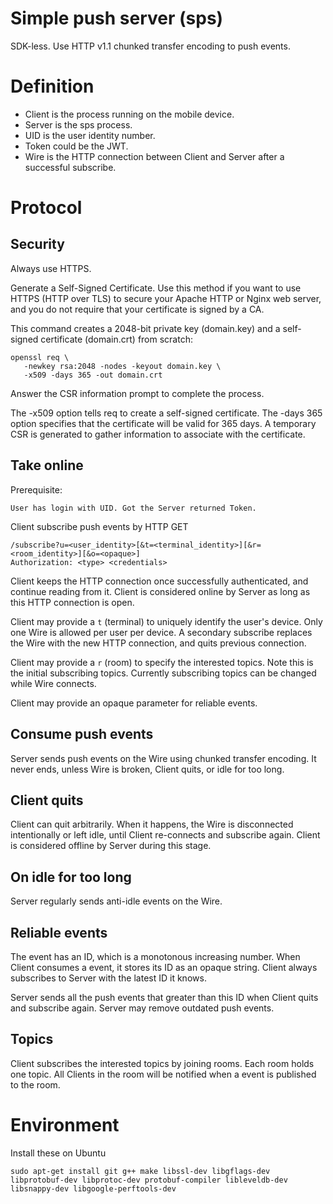 # Simple push server (sps)

SDK-less. Use HTTP v1.1 chunked transfer encoding to push events.

# Definition

* Client is the process running on the mobile device.
* Server is the sps process.
* UID is the user identity number.
* Token could be the JWT.
* Wire is the HTTP connection between Client and Server after a
  successful subscribe.

# Protocol

## Security

Always use HTTPS.

Generate a Self-Signed Certificate. Use this method if you want to use HTTPS
(HTTP over TLS) to secure your Apache HTTP or Nginx web server, and you do
not require that your certificate is signed by a CA.

This command creates a 2048-bit private key (domain.key) and a self-signed
certificate (domain.crt) from scratch:

    openssl req \
       -newkey rsa:2048 -nodes -keyout domain.key \
       -x509 -days 365 -out domain.crt

Answer the CSR information prompt to complete the process.

The -x509 option tells req to create a self-signed certificate. The -days 365
option specifies that the certificate will be valid for 365 days. A temporary
CSR is generated to gather information to associate with the certificate.

## Take online

Prerequisite:

    User has login with UID. Got the Server returned Token.

Client subscribe push events by HTTP GET

    /subscribe?u=<user_identity>[&t=<terminal_identity>][&r=<room_identity>][&o=<opaque>]
    Authorization: <type> <credentials>

Client keeps the HTTP connection once successfully authenticated, and
continue reading from it. Client is considered online by Server as long
as this HTTP connection is open.

Client may provide a `t` (terminal) to uniquely identify the user's
device. Only one Wire is allowed per user per device. A secondary subscribe
replaces the Wire with the new HTTP connection, and quits previous connection.

Client may provide a `r` (room) to specify the interested topics. Note
this is the initial subscribing topics. Currently subscribing topics can
be changed while Wire connects.

Client may provide an opaque parameter for reliable events.

## Consume push events

Server sends push events on the Wire using chunked transfer encoding.
It never ends, unless Wire is broken, Client quits, or idle for too long.

## Client quits

Client can quit arbitrarily. When it happens, the Wire is disconnected
intentionally or left idle, until Client re-connects and subscribe again.
Client is considered offline by Server during this stage.

## On idle for too long

Server regularly sends anti-idle events on the Wire. 

## Reliable events

The event has an ID, which is a monotonous increasing number. When Client
consumes a event, it stores its ID as an opaque string. Client always
subscribes to Server with the latest ID it knows.

Server sends all the push events that greater than this ID when Client
quits and subscribe again. Server may remove outdated push events.

## Topics

Client subscribes the interested topics by joining rooms. Each room holds
one topic. All Clients in the room will be notified when a event is published
to the room.

# Environment

Install these on Ubuntu

    sudo apt-get install git g++ make libssl-dev libgflags-dev libprotobuf-dev libprotoc-dev protobuf-compiler libleveldb-dev libsnappy-dev libgoogle-perftools-dev
